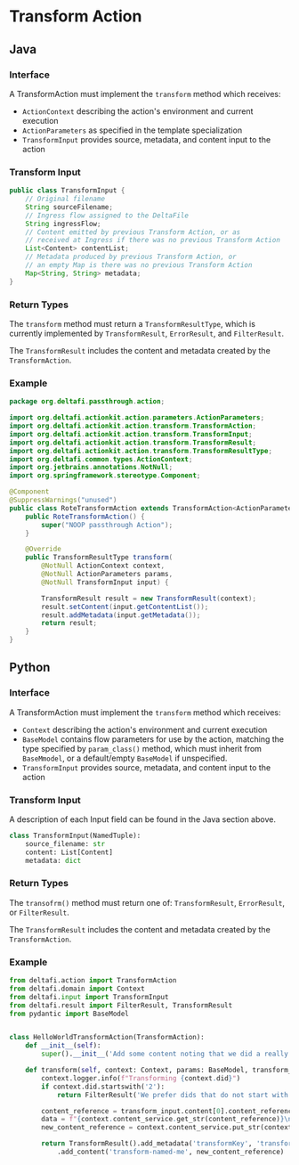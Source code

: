 # Transform Action

## Java

### Interface

A TransformAction must implement the `transform` method which receives:
* `ActionContext` describing the action's environment and current execution
* `ActionParameters` as specified in the template specialization
* `TransformInput` provides source, metadata, and content input to the action

### Transform Input

```java
public class TransformInput {
    // Original filename
    String sourceFilename;
    // Ingress flow assigned to the DeltaFile
    String ingressFlow;
    // Content emitted by previous Transform Action, or as
    // received at Ingress if there was no previous Transform Action
    List<Content> contentList;
    // Metadata produced by previous Transform Action, or
    // an empty Map is there was no previous Transform Action
    Map<String, String> metadata;
}
```

### Return Types

The `transform` method must return a `TransformResultType`, which is currently implemented by `TransformResult`, `ErrorResult`, and `FilterResult`.

The `TransformResult` includes the content and metadata created by the `TransformAction`.

### Example

```java
package org.deltafi.passthrough.action;

import org.deltafi.actionkit.action.parameters.ActionParameters;
import org.deltafi.actionkit.action.transform.TransformAction;
import org.deltafi.actionkit.action.transform.TransformInput;
import org.deltafi.actionkit.action.transform.TransformResult;
import org.deltafi.actionkit.action.transform.TransformResultType;
import org.deltafi.common.types.ActionContext;
import org.jetbrains.annotations.NotNull;
import org.springframework.stereotype.Component;

@Component
@SuppressWarnings("unused")
public class RoteTransformAction extends TransformAction<ActionParameters> {
    public RoteTransformAction() {
        super("NOOP passthrough Action");
    }

    @Override
    public TransformResultType transform(
        @NotNull ActionContext context,
        @NotNull ActionParameters params,
        @NotNull TransformInput input) {

        TransformResult result = new TransformResult(context);
        result.setContent(input.getContentList());
        result.addMetadata(input.getMetadata());
        return result;
    }
}
```

## Python

### Interface

A TransformAction must implement the `transform` method which receives:
* `Context` describing the action's environment and current execution
* `BaseModel` contains flow parameters for use by the action, matching the type specified by `param_class()` method, which must inherit from `BaseMmodel`, or a default/empty `BaseModel` if unspecified.
* `TransformInput` provides source, metadata, and content input to the action

### Transform Input

A description of each Input field can be found in the Java section above.

```python
class TransformInput(NamedTuple):
    source_filename: str
    content: List[Content]
    metadata: dict
```

### Return Types

The `transofrm()` method must return one of: `TransformResult`, `ErrorResult`, or `FilterResult`.

The `TransformResult` includes the content and metadata created by the `TransformAction`.

### Example

```python
from deltafi.action import TransformAction
from deltafi.domain import Context
from deltafi.input import TransformInput
from deltafi.result import FilterResult, TransformResult
from pydantic import BaseModel


class HelloWorldTransformAction(TransformAction):
    def __init__(self):
        super().__init__('Add some content noting that we did a really good job')

    def transform(self, context: Context, params: BaseModel, transform_input: TransformInput):
        context.logger.info(f"Transforming {context.did}")
        if context.did.startswith('2'):
            return FilterResult('We prefer dids that do not start with 2')

        content_reference = transform_input.content[0].content_reference
        data = f"{context.content_service.get_str(content_reference)}\nHelloWorldTransformAction did a great job"
        new_content_reference = context.content_service.put_str(context.did, data, 'test/plain')

        return TransformResult().add_metadata('transformKey', 'transformValue')\
            .add_content('transform-named-me', new_content_reference)
```
